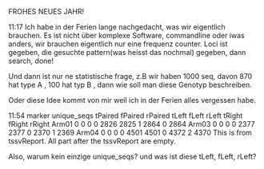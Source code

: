 FROHES NEUES JAHR!

11:17 
Ich habe in der Ferien lange nachgedacht, was wir eigentlich brauchen. 
Es ist nicht über komplexe Software, commandline oder iwas anders, wir brauchen eigentlich nur eine frequenz counter. 
Loci ist gegeben, die gesuchte pattern(was heisst das nochmal) gegeben, dann search, done! 

Und dann ist nur ne statistische frage, z.B wir haben 1000 seq, davon 870 hat type A , 100 hat typ B , dann wie soll man diese Genotyp beschreiben.

Oder diese Idee kommt von mir weil ich in der Ferien alles vergessen habe. 

11:54
marker	unique_seqs	tPaired	fPaired	rPaired	tLeft	fLeft	rLeft	tRight	fRight	rRight
Arm01	0	0	0	0	2826	2825	1	2864	0	2864
Arm03	0	0	0	0	2377	2377	0	2370	1	2369
Arm04	0	0	0	0	4501	4501	0	4372	2	4370
This is from tssvReport. All part after the tssvReport are empty.

Also, warum kein einzige unique_seqs? 
und was ist diese tLeft, fLeft, rLeft? 
